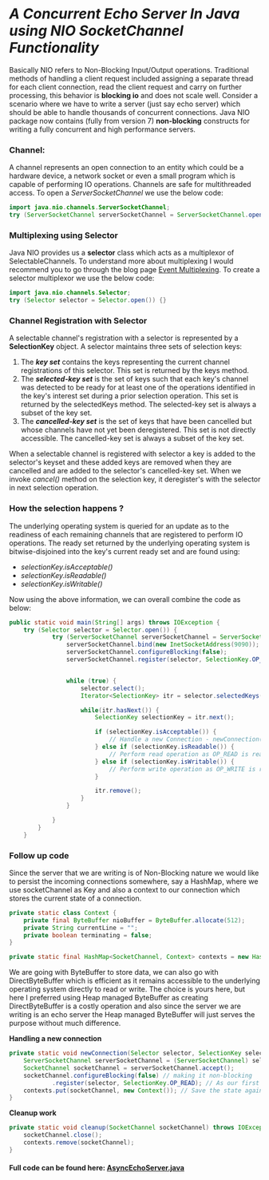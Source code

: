 # _A Concurrent Echo Server In Java using NIO SocketChannel Functionality_
Basically NIO refers to Non-Blocking Input/Output operations. Traditional methods of handling a client request included assigning a separate thread for each client connection, read the client request and carry on further processing, this behavior is **blocking io** and does not scale well. Consider a scenario where we have to write a server (just say echo server) which should be able to handle thousands of concurrent connections. Java NIO package now contains (fully from version 7) **non-blocking** constructs for writing a fully concurrent and high performance servers.

### Channel:
A channel represents an open connection to an entity which could be a hardware device, a network socket or even a small program which is capable of performing IO operations. Channels are safe for multithreaded access. To open a _ServerSocketChannel_ we use the below code:
```java
import java.nio.channels.ServerSocketChannel;
try (ServerSocketChannel serverSocketChannel = ServerSocketChannel.open()) {}
```

### Multiplexing using Selector
Java NIO provides us a **selector** class which acts as a multiplexor of SelectableChannels. To understand more about multiplexing I would recommend you to go through the blog page [Event Multiplexing](../Concurrency/Python/Concurrency/03-Event-Multiplexing.md). To create a selector multiplexor we use the below code:
```java
import java.nio.channels.Selector;
try (Selector selector = Selector.open()) {}
```

### Channel Registration with Selector
A selectable channel's registration with a selector is represented by a **SelectionKey** object. A selector maintains three sets of selection keys:

1. The **_key set_** contains the keys representing the current channel registrations of this selector. This set is returned by the keys method.
2. The **_selected-key set_** is the set of keys such that each key's channel was detected to be ready for at least one of the operations identified in the key's interest set during a prior selection operation. This set is returned by the selectedKeys method. The selected-key set is always a subset of the key set.
3. The **_cancelled-key set_** is the set of keys that have been cancelled but whose channels have not yet been deregistered. This set is not directly accessible. The cancelled-key set is always a subset of the key set.

When a selectable channel is registered with selector a key is added to the selector's keyset and these added keys are removed when they are cancelled and are added to the selector's cancelled-key set. When we invoke _cancel()_ method on the selection key, it deregister's with the selector in next selection operation.

### How the selection happens ?
The underlying operating system is queried for an update as to the readiness of each remaining channels that are registered to perform IO operations. The ready set returned by the underlying operating system is bitwise-disjoined into the key's current ready set and are found using:

* _selectionKey.isAcceptable()_
* _selectionKey.isReadable()_
* _selectionKey.isWritable()_

Now using the above information, we can overall combine the code as below:
```java
public static void main(String[] args) throws IOException {
    try (Selector selector = Selector.open()) {
            try (ServerSocketChannel serverSocketChannel = ServerSocketChannel.open()) {
                serverSocketChannel.bind(new InetSocketAddress(9090));
                serverSocketChannel.configureBlocking(false);
                serverSocketChannel.register(selector, SelectionKey.OP_ACCEPT);


                while (true) {
                    selector.select();
                    Iterator<SelectionKey> itr = selector.selectedKeys().iterator();

                    while(itr.hasNext()) {
                        SelectionKey selectionKey = itr.next();

                        if (selectionKey.isAcceptable()) {
                            // Handle a new Connection - newConnection()
                        } else if (selectionKey.isReadable()) {
                            // Perform read operation as OP_READ is ready - echoRead()
                        } else if (selectionKey.isWritable()) {
                            // Perform write operation as OP_WRITE is ready - echoWrite()
                        }

                        itr.remove();
                    }
                }

            }
        }
    }
```

### Follow up code
Since the server that we are writing is of Non-Blocking nature we would like to persist the incoming connections somewhere, say a HashMap, where we use socketChannel as Key and also a context to our connection which stores the current state of a connection.
```java
private static class Context {
    private final ByteBuffer nioBuffer = ByteBuffer.allocate(512);
    private String currentLine = "";
    private boolean terminating = false;
}

private static final HashMap<SocketChannel, Context> contexts = new HashMap<>();
```

We are going with ByteBuffer to store data, we can also go with DirectByteBuffer which is efficient as it remains accessible to the underlying operating system directly to read or write. The choice is yours here, but here I preferred using Heap managed ByteBuffer as creating DirectByteBuffer is a costly operation and also since the server we are writing is an echo server the Heap managed ByteBuffer will just serves the purpose without much difference.

**Handling a new connection**
```java
private static void newConnection(Selector selector, SelectionKey selectionKey) throws IOException {
    ServerSocketChannel serverSocketChannel = (ServerSocketChannel) selectionKey.channel();
    SocketChannel socketChannel = serverSocketChannel.accept();
    socketChannel.configureBlocking(false) // making it non-blocking
            .register(selector, SelectionKey.OP_READ); // As our first work is to READ
    contexts.put(socketChannel, new Context()); // Save the state against that SocketChannel
}
```

**Cleanup work**
```java
private static void cleanup(SocketChannel socketChannel) throws IOException {
    socketChannel.close();
    contexts.remove(socketChannel);
}
```

#### Full code can be found here: [AsyncEchoServer.java](../code/AsyncEchoServer.java)